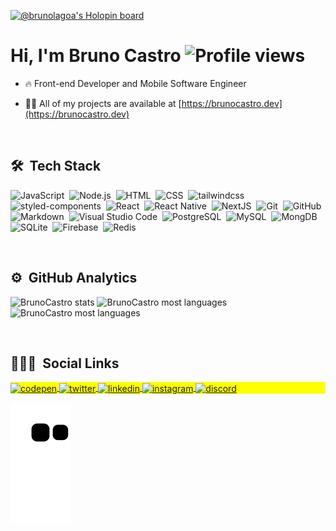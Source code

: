 [![@brunolagoa's Holopin board](https://holopin.me/brunolagoa)](https://holopin.io/@brunolagoa)

<h1 align="left">Hi, I'm Bruno Castro  <img src="https://komarev.com/ghpvc/?username=brunolagoa&color=yellow" alt="Profile views" /></h1>
<!-- <p align="left"> <img src="https://komarev.com/ghpvc/?username=brunolagoa&color=yellow" alt="Profile views" /> </p> -->

- 🔥 Front-end Developer and Mobile Software Engineer

- 👨‍💻 All of my projects are available at [https://brunocastro.dev](https://brunocastro.dev)

<br />

## 🛠 &nbsp;Tech Stack

![JavaScript](https://img.shields.io/badge/-JavaScript-05122A?style=for-the-badge&logo=javascript)&nbsp;
![Node.js](https://img.shields.io/badge/-Node.js-05122A?style=for-the-badge&logo=node.js)&nbsp;
![HTML](https://img.shields.io/badge/-HTML-05122A?style=for-the-badge&logo=HTML5)&nbsp;
![CSS](https://img.shields.io/badge/-CSS-05122A?style=for-the-badge&logo=CSS3&logoColor=1572B6)&nbsp;
![tailwindcss](https://img.shields.io/badge/-TAILWINDCSS-05122A?style=for-the-badge&logo=tailwindcss&logoColor=1572B6)&nbsp;
![styled-components](https://img.shields.io/badge/-styledComponents-05122A?style=for-the-badge&logo=styled-components&logoColor=1572B6)&nbsp;
![React](https://img.shields.io/badge/-React-05122A?style=for-the-badge&logo=react)&nbsp;
![React Native](https://img.shields.io/badge/-ReactNative-05122A?style=for-the-badge&logo=react)&nbsp;
![NextJS](https://img.shields.io/badge/-NextJS-05122A?style=for-the-badge&logo=next.js)&nbsp;
![Git](https://img.shields.io/badge/-Git-05122A?style=for-the-badge&logo=git)&nbsp;
![GitHub](https://img.shields.io/badge/-GitHub-05122A?style=for-the-badge&logo=github)&nbsp;
![Markdown](https://img.shields.io/badge/-Markdown-05122A?style=for-the-badge&logo=markdown)&nbsp;
![Visual Studio Code](https://img.shields.io/badge/-Visual%20Studio%20Code-05122A?style=for-the-badge&logo=visual-studio-code&logoColor=007ACC)&nbsp;
![PostgreSQL](https://img.shields.io/badge/-PostgreSQL-05122A?style=for-the-badge&logo=postgresql)&nbsp;
![MySQL](https://img.shields.io/badge/-MySQL-05122A?style=for-the-badge&logo=mysql)&nbsp;
![MongDB](https://img.shields.io/badge/-MongoDB-05122A?style=for-the-badge&logo=mongodb)&nbsp;
![SQLite](https://img.shields.io/badge/-SQLite-05122A?style=for-the-badge&logo=sqlite)&nbsp;
![Firebase](https://img.shields.io/badge/-firebase-05122A?style=for-the-badge&logo=firebase)&nbsp;
![Redis](https://img.shields.io/badge/-Redis-05122A?style=for-the-badge&logo=redis)&nbsp;

<br />

## ⚙️ &nbsp;GitHub Analytics

<p align="left">
<img width="420em" src="https://github-readme-stats.vercel.app/api?username=brunolagoa&show_icons=true&theme=vision-friendly-dark" alt="BrunoCastro stats"/>
<img width="420em" src="https://github-readme-streak-stats.herokuapp.com/?user=brunolagoa&layout=compact&theme=vision-friendly-dark" alt="BrunoCastro most languages"/>
<img width="420em" src="https://github-readme-stats.vercel.app/api/top-langs/?username=brunolagoa&layout=compact&theme=vision-friendly-dark" alt="BrunoCastro most languages"/>
</p>

<br />

## 👨🏽‍🦲 &nbsp;Social Links

<p align="left" style="background:yellow">
<a href="https://codepen.io/brunolagoa" target="_blank">
  <img align="center" src="https://img.shields.io/badge/-brunolagoa-05122A?style=for-the-badge&logo=codepen" alt="codepen"/>
</a>
 
<a href="https://twitter.com/BrunoCa75097209" target="_blank">
  <img align="center" src="https://img.shields.io/badge/-brunocastro-05122A?style=for-the-badge&logo=twitter" alt="twitter"/>  
</a>
 
<a href="https://linkedin.com/in/brunovcastro" target="_blank">
  <img align="center" src="https://img.shields.io/badge/-brunocastro-05122A?style=for-the-badge&logo=linkedin" alt="linkedin"/>
</a>
 
<a href="https://instagram.com/brunovcastro" target="_blank">
 <img align="center" src="https://img.shields.io/badge/brunovcastro-05122A?style=for-the-badge&logo=instagram" alt="instagram"/>
</a>
 
<a href="https://discord.com/Bruno Castro#2817" target="_blank">
 <img align="center" src="https://img.shields.io/badge/BrunoCastro-05122A?style=for-the-badge&logo=discord" alt="discord"/>
</a>

![Snake animation](https://github.com/brunolagoa/brunolagoa/blob/output/github-contribution-grid-snake.svg)
</p>


<!---
BrunoLagoa/BrunoLagoa is a ✨ special ✨ repository because its `README.md` (this file) appears on your GitHub profile.
You can click the Preview link to take a look at your changes.
--->
